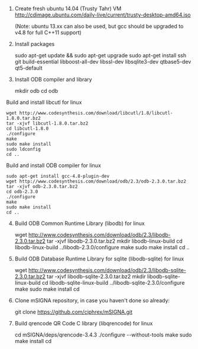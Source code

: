 1) Create fresh ubuntu 14.04 (Trusty Tahr) VM
    http://cdimage.ubuntu.com/daily-live/current/trusty-desktop-amd64.iso

    (Note: ubuntu 13.xx can also be used, but gcc should be upgraded to v4.8 for full C++11 support)

2) Install packages

    sudo apt-get update && sudo apt-get upgrade
    sudo apt-get install ssh git build-essential libboost-all-dev libssl-dev libsqlite3-dev qtbase5-dev qt5-default

3) Install ODB compiler and library

    mkdir odb
    cd odb

Build and install libcutl for linux

    wget http://www.codesynthesis.com/download/libcutl/1.8/libcutl-1.8.0.tar.bz2
    tar -xjvf libcutl-1.8.0.tar.bz2
    cd libcutl-1.8.0
    ./configure
    make
    sudo make install
    sudo ldconfig
    cd ..

Build and install ODB compiler for linux

    sudo apt-get install gcc-4.8-plugin-dev
    wget http://www.codesynthesis.com/download/odb/2.3/odb-2.3.0.tar.bz2
    tar -xjvf odb-2.3.0.tar.bz2
    cd odb-2.3.0
    ./configure
    make
    sudo make install
    cd ..

4) Build ODB Common Runtime Library (libodb) for linux 

    wget http://www.codesynthesis.com/download/odb/2.3/libodb-2.3.0.tar.bz2
    tar -xjvf libodb-2.3.0.tar.bz2
    mkdir libodb-linux-build
    cd libodb-linux-build 
    ../libodb-2.3.0/configure
    make
    sudo make install
    cd ..

5) Build ODB Database Runtime Library for sqlite (libodb-sqlite) for linux 

    wget http://www.codesynthesis.com/download/odb/2.3/libodb-sqlite-2.3.0.tar.bz2
    tar -xjvf libodb-sqlite-2.3.0.tar.bz2
    mkdir libodb-sqlite-linux-build
    cd libodb-sqlite-linux-build
    ../libodb-sqlite-2.3.0/configure
    make
    sudo make install
    cd

6) Clone mSIGNA repository, in case you haven't done so already:

    git clone https://github.com/ciphrex/mSIGNA.git

7) Build qrencode QR Code C library (libqrencode) for linux

    cd mSIGNA/deps/qrencode-3.4.3
    ./configure --without-tools
    make
    sudo make install
    cd
